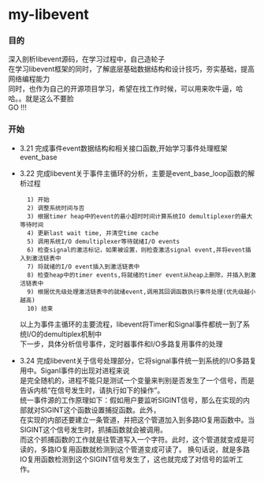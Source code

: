 # my-libevent
### 目的<br>
深入剖析libevent源码，在学习过程中，自己造轮子<br>
在学习libevent框架的同时，了解底层基础数据结构和设计技巧，夯实基础，提高网络编程能力<br>
同时，也作为自己的开源项目学习，希望在找工作时候，可以用来吹牛逼，哈哈。。就是这么不要脸<br>
GO !!! <br>

### 开始<br>
* 3.21    完成事件event数据结构和相关接口函数,开始学习事件处理框架 event_base<br>

* 3.22    完成libevent关于事件主循环的分析，主要是event_base_loop函数的解析过程<br>

        1) 开始
        2) 调整系统时间与否
        3) 根据timer heap中的event的最小超时时间计算系统IO demultiplexer的最大等待时间
        4) 更新last wait time, 并清空time cache
        5) 调用系统I/O demultiplexer等待就绪I/O events
        6) 检查signal的激活标记，如果被设置，则检查激活signal event,并将event插入到激活链表中
        7) 将就绪的I/O event插入到激活链表中
        8) 检查heap中的timer events,将就绪的timer event从heap上删除，并插入到激活链表中
        9) 根据优先级处理激活链表中的就绪event,调用其回调函数执行事件处理(优先级越小越高)
        10) 结束

	以上为事件主循环的主要流程，libevent将Timer和Signal事件都统一到了系统I/O的demultiplex机制中<br>
	下一步，具体分析信号事件，定时器事件和I/O多路复用事件的处理<br>

* 3.24   完成libevent关于信号处理部分，它将signal事件统一到系统的I/O多路复用中。Siganl事件的出现对进程来说<br>
	是完全随机的，进程不能只是测试一个变量来判别是否发生了一个信号，而是告诉内核“在信号发生时，请执行如下的操作”。<br>
 	统一事件源的工作原理如下：假如用户要监听SIGINT信号，那么在实现的内部就对SIGINT这个函数设置捕捉函数。此外，<br>
	在实现的内部还要建立一条管道，并把这个管道加入到多路IO复用函数中。当SIGINT这个信号发生时，抓捕函数就会被调用。<br>
	而这个抓捕函数的工作就是往管道写入一个字符。此时，这个管道就变成是可读的，多路IO复用函数就检测到这个管道变成可读了。
	换句话说，就是多路IO复用函数检测到这个SIGINT信号发生了，这也就完成了对信号的监听工作。
